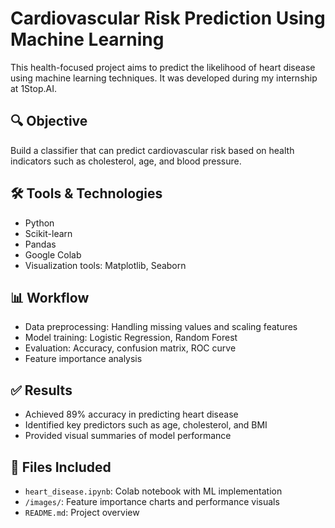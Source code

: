 # Cardiovascular Risk Prediction Using Machine Learning

This health-focused project aims to predict the likelihood of heart disease using machine learning techniques. It was developed during my internship at 1Stop.AI.

## 🔍 Objective
Build a classifier that can predict cardiovascular risk based on health indicators such as cholesterol, age, and blood pressure.

## 🛠️ Tools & Technologies
- Python
- Scikit-learn
- Pandas
- Google Colab
- Visualization tools: Matplotlib, Seaborn

## 📊 Workflow
- Data preprocessing: Handling missing values and scaling features
- Model training: Logistic Regression, Random Forest
- Evaluation: Accuracy, confusion matrix, ROC curve
- Feature importance analysis

## ✅ Results
- Achieved 89% accuracy in predicting heart disease
- Identified key predictors such as age, cholesterol, and BMI
- Provided visual summaries of model performance

## 📎 Files Included
- `heart_disease.ipynb`: Colab notebook with ML implementation
- `/images/`: Feature importance charts and performance visuals
- `README.md`: Project overview

